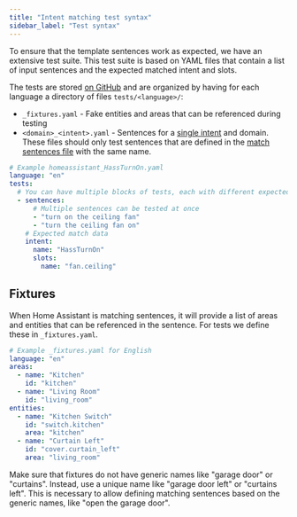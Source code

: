 ```yaml
---
title: "Intent matching test syntax"
sidebar_label: "Test syntax"
---
```


To ensure that the template sentences work as expected, we have an extensive test suite. This test suite is based on YAML files that contain a list of input sentences and the expected matched intent and slots.

The tests are stored [on GitHub](https://github.com/home-assistant/intents/tree/main/tests) and are organized by having for each language a directory of files `tests/<language>/`:

 - `_fixtures.yaml` - Fake entities and areas that can be referenced during testing
 - `<domain>_<intent>.yaml` - Sentences for a [single intent](/docs/intent_builtin) and domain. These files should only test sentences that are defined in the [match sentences file](/docs/voice/intent-recognition/template-sentence-syntax) with the same name.

``` yaml
# Example homeassistant_HassTurnOn.yaml
language: "en"
tests:
  # You can have multiple blocks of tests, each with different expected match data
  - sentences:
      # Multiple sentences can be tested at once
      - "turn on the ceiling fan"
      - "turn the ceiling fan on"
    # Expected match data
    intent:
      name: "HassTurnOn"
      slots:
        name: "fan.ceiling"
```

## Fixtures

When Home Assistant is matching sentences, it will provide a list of areas and entities that can be referenced in the sentence. For tests we define these in `_fixtures.yaml`.

```yaml
# Example _fixtures.yaml for English
language: "en"
areas:
  - name: "Kitchen"
    id: "kitchen"
  - name: "Living Room"
    id: "living_room"
entities:
  - name: "Kitchen Switch"
    id: "switch.kitchen"
    area: "kitchen"
  - name: "Curtain Left"
    id: "cover.curtain_left"
    area: "living_room"
```

Make sure that fixtures do not have generic names like "garage door" or "curtains". Instead, use a unique name like "garage door left" or "curtains left". This is necessary to allow defining matching sentences based on the generic names, like "open the garage door".
